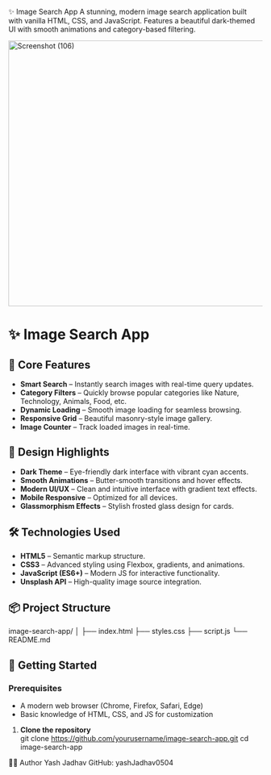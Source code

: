✨ Image Search App
A stunning, modern image search application built with vanilla HTML, CSS, and JavaScript. Features a beautiful dark-themed UI with smooth animations and category-based filtering.

<img width="527" height="527" alt="Screenshot (106)" src="https://github.com/user-attachments/assets/ba159339-a845-473e-96a1-35c160f74075" />

# ✨ Image Search App

## 🎯 Core Features
- **Smart Search** – Instantly search images with real-time query updates.  
- **Category Filters** – Quickly browse popular categories like Nature, Technology, Animals, Food, etc.  
- **Dynamic Loading** – Smooth image loading for seamless browsing.  
- **Responsive Grid** – Beautiful masonry-style image gallery.  
- **Image Counter** – Track loaded images in real-time.  

## 🎨 Design Highlights
- **Dark Theme** – Eye-friendly dark interface with vibrant cyan accents.  
- **Smooth Animations** – Butter-smooth transitions and hover effects.  
- **Modern UI/UX** – Clean and intuitive interface with gradient text effects.  
- **Mobile Responsive** – Optimized for all devices.  
- **Glassmorphism Effects** – Stylish frosted glass design for cards.  

## 🛠️ Technologies Used
- **HTML5** – Semantic markup structure.  
- **CSS3** – Advanced styling using Flexbox, gradients, and animations.  
- **JavaScript (ES6+)** – Modern JS for interactive functionality.  
- **Unsplash API** – High-quality image source integration.  

## 📦 Project Structure
image-search-app/
│
├── index.html
├── styles.css
├── script.js
└── README.md

## 🚀 Getting Started

### Prerequisites
- A modern web browser (Chrome, Firefox, Safari, Edge)  
- Basic knowledge of HTML, CSS, and JS for customization  

1. **Clone the repository**  
git clone https://github.com/yourusername/image-search-app.git
cd image-search-app

👨‍💻 Author
Yash Jadhav
GitHub: yashJadhav0504

